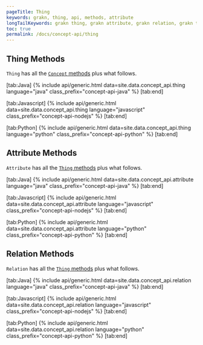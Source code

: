```yaml
---
pageTitle: Thing
keywords: grakn, thing, api, methods, attribute
longTailKeywords: grakn thing, grakn attribute, grakn relation, grakn thing methods, grakn attribute methods, grakn relation methods
toc: true
permalink: /docs/concept-api/thing
---
```


## Thing Methods
`Thing` has all the [`Concept` methods](/docs/concept-api/concept) plus what follows.

<div class="tabs light" data-no-parse>

[tab:Java]
{% include api/generic.html data=site.data.concept_api.thing language="java" class_prefix="concept-api-java" %}
[tab:end]

[tab:Javascript]
{% include api/generic.html data=site.data.concept_api.thing language="javascript" class_prefix="concept-api-nodejs" %}
[tab:end]

[tab:Python]
{% include api/generic.html data=site.data.concept_api.thing language="python" class_prefix="concept-api-python" %}
[tab:end]

</div>

## Attribute Methods
`Attribute` has all the [`Thing` methods](/docs/concept-api/concept) plus what follows.

<div class="tabs light" data-no-parse>

[tab:Java]
{% include api/generic.html data=site.data.concept_api.attribute language="java" class_prefix="concept-api-java" %}
[tab:end]

[tab:Javascript]
{% include api/generic.html data=site.data.concept_api.attribute language="javascript" class_prefix="concept-api-nodejs" %}
[tab:end]

[tab:Python]
{% include api/generic.html data=site.data.concept_api.attribute language="python" class_prefix="concept-api-python" %}
[tab:end]

</div>

## Relation Methods
`Relation` has all the [`Thing` methods](/docs/concept-api/concept) plus what follows.

<div class="tabs light" data-no-parse>

[tab:Java]
{% include api/generic.html data=site.data.concept_api.relation language="java" class_prefix="concept-api-java" %}
[tab:end]

[tab:Javascript]
{% include api/generic.html data=site.data.concept_api.relation language="javascript" class_prefix="concept-api-nodejs" %}
[tab:end]

[tab:Python]
{% include api/generic.html data=site.data.concept_api.relation language="python" class_prefix="concept-api-python" %}
[tab:end]

</div>